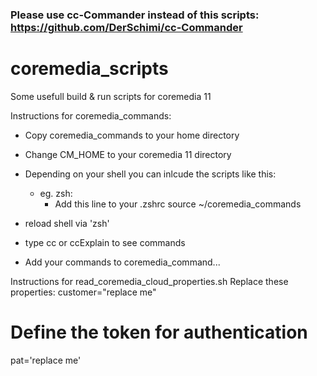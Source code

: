 ### Please use cc-Commander instead of this scripts: https://github.com/DerSchimi/cc-Commander

# coremedia_scripts
Some usefull build &amp; run scripts for coremedia 11

Instructions for coremedia_commands:
- Copy coremedia_commands to your home directory
- Change CM_HOME to your coremedia 11 directory
- Depending on your shell you can inlcude the scripts like this:
  - eg. zsh:
    - Add this line to your .zshrc 
      source ~/coremedia_commands
- reload shell via 'zsh'
- type cc or ccExplain to see commands

- Add your commands to coremedia_command...    
   
Instructions for read_coremedia_cloud_properties.sh
  Replace these properties:
  customer="replace me"
  # Define the token for authentication
  pat='replace me'
